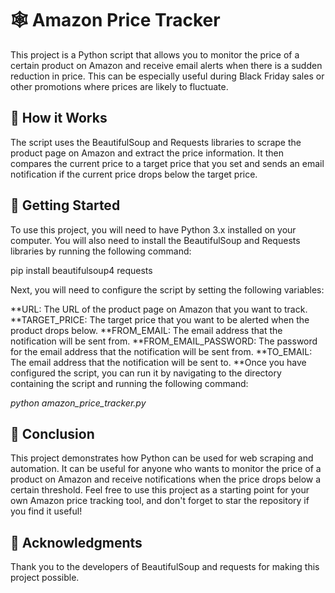 # 🕸️ Amazon Price Tracker
This project is a Python script that allows you to monitor the price of a certain product on Amazon and receive email alerts when there is a sudden reduction in price. This can be especially useful during Black Friday sales or other promotions where prices are likely to fluctuate.

## 🚀 How it Works
The script uses the BeautifulSoup and Requests libraries to scrape the product page on Amazon and extract the price information. It then compares the current price to a target price that you set and sends an email notification if the current price drops below the target price.

## 🤔 Getting Started
To use this project, you will need to have Python 3.x installed on your computer. You will also need to install the BeautifulSoup and Requests libraries by running the following command:

pip install beautifulsoup4 requests

Next, you will need to configure the script by setting the following variables:

**URL: The URL of the product page on Amazon that you want to track.
**TARGET_PRICE: The target price that you want to be alerted when the product drops below.
**FROM_EMAIL: The email address that the notification will be sent from.
**FROM_EMAIL_PASSWORD: The password for the email address that the notification will be sent from.
**TO_EMAIL: The email address that the notification will be sent to.
**Once you have configured the script, you can run it by navigating to the directory containing the script and running the following command:

_python amazon_price_tracker.py_

## 📝 Conclusion
This project demonstrates how Python can be used for web scraping and automation. It can be useful for anyone who wants to monitor the price of a product on Amazon and receive notifications when the price drops below a certain threshold. Feel free to use this project as a starting point for your own Amazon price tracking tool, and don't forget to star the repository if you find it useful!

## 🙏 Acknowledgments
Thank you to the developers of BeautifulSoup and requests for making this project possible.
